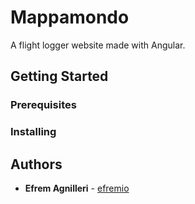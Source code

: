 # Mappamondo

A flight logger website made with Angular.

## Getting Started


### Prerequisites


### Installing


## Authors

* **Efrem Agnilleri** - [efremio](https://github.com/efremio)

